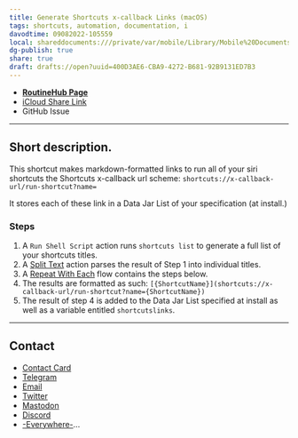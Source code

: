 ```yaml
---
title: Generate Shortcuts x-callback Links (macOS)
tags: shortcuts, automation, documentation, i
davodtime: 09082022-105559
local: shareddocuments:///private/var/mobile/Library/Mobile%20Documents/iCloud~md~obsidian/Documents/OBSHIDDIAN/drafts/400D3AE6-CBA9-4272-B681-92B9131ED7B3.md
dg-publish: true
share: true
draft: drafts://open?uuid=400D3AE6-CBA9-4272-B681-92B9131ED7B3
---
```


- [**RoutineHub Page**](https://routinehub.co/shortcut/8994/)
- [iCloud Share Link]()
- GitHub Issue
---

## Short description.

This shortcut makes markdown-formatted links to run all of your siri shortcuts the Shortcuts x-callback url scheme: `shortcuts://x-callback-url/run-shortcut?name=`

It stores each of these link in a Data Jar List of your specification (at install.)

### Steps
1. A `Run Shell Script` action runs `shortcuts list` to generate a full list of your shortcuts titles.
2. A [Split Text](https://www.matthewcassinelli.com/actions/split-text) action parses the result of Step 1 into individual titles.
3. A [Repeat With Each](https://www.matthewcassinelli.com/actions/repeat-with-each) flow contains the steps below.
4. The results are formatted as such: `[{ShortcutName}](shortcuts://x-callback-url/run-shortcut?name={ShortcutName})`
5. The result of step 4 is added to the Data Jar List specified at install as well as a variable entitled `shortcutslinks`.

---

## Contact

- [Contact Card](https://davidblue.wtf/db.vcf)
- [Telegram](https://t.me/extratone)
- [Email](mailto:davidblue@extratone.com) 
- [Twitter](https://twitter.com/NeoYokel)
- [Mastodon](https://mastodon.social/@DavidBlue)
- [Discord](https://discord.gg/0b9KQUKP858b0iZF)
- [-Everywhere-](https://raindrop.io/davidblue/social-directory-21059174)...